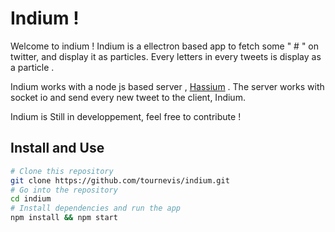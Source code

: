 # Indium !
Welcome to indium !
Indium is a ellectron based app to fetch some " # " on twitter, and display it as particles. Every letters in every tweets is display as a particle .

Indium works with a node js based server , [Hassium](https://github.com/tournevis/hassium) . The server works with socket io and send every new tweet to the client, Indium.

Indium is Still in developpement, feel free to contribute !

## Install and Use

```bash
# Clone this repository
git clone https://github.com/tournevis/indium.git
# Go into the repository
cd indium
# Install dependencies and run the app
npm install && npm start
```
